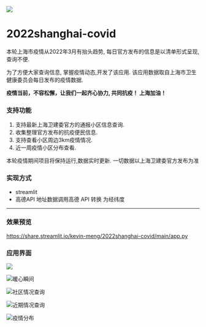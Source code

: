 ![](https://files.mdnice.com/user/5656/11a2cfa7-4d72-48d1-aa90-4811ab317ca5.png)
# 2022shanghai-covid

本轮上海市疫情从2022年3月有抬头趋势, 每日官方发布的信息是以清单形式呈现,查询不便. 

为了方便大家查询信息, 掌握疫情动态,开发了该应用.
该应用数据取自上海市卫生健康委员会每日发布的疫情数据.

**疫情当前，不容松懈，让我们一起齐心协力, 共同抗疫！ 上海加油！**

 
### 支持功能

1. 支持最新上海卫建委官方的通报小区信息查询.
2. 收集整理官方发布的抗疫便民信息.
3. 支持查看小区周边3km疫情情况.
4. 近一周疫情小区分布查看.

本轮疫情期间项目将保持运行,数据实时更新.
一切数据以上海卫建委官方发布为准


### 实现方式
 - streamlit
 - 高德API
  地址数据调用高德 API 转换 为经纬度
****
### 效果预览

https://share.streamlit.io/kevin-meng/2022shanghai-covid/main/app.py



### 应用界面
![](https://files.mdnice.com/user/5656/682115ee-d2ef-40be-9953-58fd0fa7e56a.png)

![暖心瞬间](https://files.mdnice.com/user/5656/20319339-1246-4e96-83df-c22b3a92d41f.png)

![社区情况查询](https://gitee.com/kevin777/wechat_pictures/raw/master/PicGo-image/20220403223532.png)

![近期情况查询](https://gitee.com/kevin777/wechat_pictures/raw/master/PicGo-image/p1.png)

![疫情分布](https://gitee.com/kevin777/wechat_pictures/raw/master/PicGo-image/篇.png)

